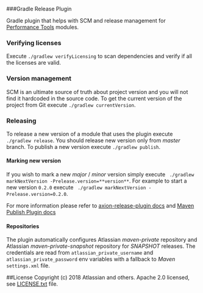 ###Gradle Release Plugin

Gradle plugin that helps with SCM and release management for 
[Performance Tools](https://bitbucket.org/account/user/atlassian/projects/PT) modules.

### Verifying licenses
Execute `./gradlew verifyLicensing`  to  scan dependencies and verify if all the licenses are valid.

### Version management
SCM is an ultimate source of truth about project version and you will not find it hardcoded in the source code.
To get the current version of the project from Git execute `./gradlew currentVersion`.

### Releasing
To release a new version of a module that uses the plugin execute `./gradlew release`.
You should release new version only from *master* branch.
To publish a new version execute `./gradlew publish`.  

#### Marking new version
If you wish to mark a new *major* / *minor* version simply execute ` ./gradlew markNextVersion -Prelease.version=**version**`. 
For example to start a new version `0.2.0` execute ` ./gradlew markNextVersion -Prelease.version=0.2.0`.

For more information please refer to [axion-release-plugin docs](http://axion-release-plugin.readthedocs.io/en/latest/index.html) 
and [Maven Publish Plugin docs](https://docs.gradle.org/current/userguide/publishing_maven.html)

#### Repositories
The plugin automatically configures Atlassian *maven-private* repository and Atlassian *maven-private-snapshot* repository 
for *SNAPSHOT* releases. The credentials are read from `atlassian_private_username` and `atlassian_private_password` env
variables with a fallback to *Maven* `settings.xml` file.



##License
Copyright (c) 2018 Atlassian and others.
Apache 2.0 licensed, see [LICENSE.txt](LICENSE.txt) file.


